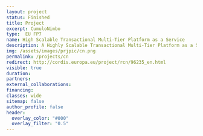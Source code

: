 ```yaml
---
layout: project
status: Finished
title: Project
excerpt: CumuloNimbo
type:  EU FP7
name: High Scalable Transactional Multi-Tier Platform as a Service
description: A Highly Scalable Transactional Multi-Tier Platform as a Service
img: /assets/images/prjpic/cn.png
permalink: /projects/cn
redirect: http://cordis.europa.eu/project/rcn/96235_en.html
visible: true
duration:
partners:
external_collaborations:
financing:
classes: wide
sitemap: false
author_profile: false
header:
  overlay_color: "#000"
  overlay_filter: "0.5"
---
```

